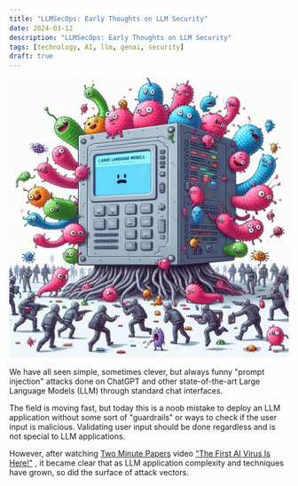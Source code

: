 ```yaml
---
title: "LLMSecOps: Early Thoughts on LLM Security"
date: 2024-03-12
description: "LLMSecOps: Early Thoughts on LLM Security"
tags: [technology, AI, llm, genai, security]
draft: true
---
```


![LLM Viruses](./img/llm-viruses.jpg)

We have all seen simple, sometimes clever, but always funny "prompt injection" attacks done on ChatGPT and other state-of-the-art Large Language Models (LLM) through standard chat interfaces.

The field is moving fast, but today this is a noob mistake to deploy an LLM application without some sort of "guardrails" or ways to check if the user input is malicious. Validating user input should be done regardless and is not special to LLM applications.

However, after watching [Two Minute Papers](https://www.youtube.com/channel/UCbfYPyITQ-7l4upoX8nvctg) video ["The First AI Virus Is Here!"](https://youtu.be/4NZc0rH9gco) , it became clear that as LLM application complexity and techniques have grown, so did the surface of attack vectors.


